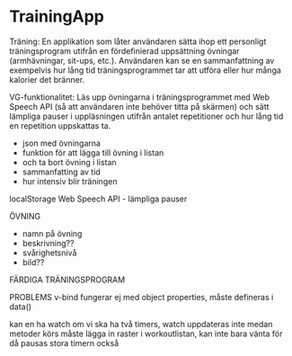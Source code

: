 # TrainingApp

Träning: En applikation som låter användaren sätta ihop ett personligt träningsprogram utifrån en fördefinierad uppsättning övningar (armhävningar, sit-ups, etc.). Användaren kan se en sammanfattning av exempelvis hur lång tid träningsprogrammet tar att utföra eller hur många kalorier det bränner.

VG-funktionalitet: Läs upp övningarna i träningsprogrammet med Web Speech API (så att användaren inte behöver titta på skärmen) och sätt lämpliga pauser i uppläsningen utifrån antalet repetitioner och hur lång tid en repetition uppskattas ta.


- json med övningarna
- funktion för att lägga till övning i listan
- och ta bort övning i listan
- sammanfatting av tid
- hur intensiv blir träningen

localStorage
Web Speech API - lämpliga pauser

ÖVNING
- namn på övning
- beskrivning??
- svårighetsnivå
- bild??

FÄRDIGA TRÄNINGSPROGRAM




PROBLEMS
v-bind fungerar ej med object properties, måste defineras i data()

kan en ha watch om vi ska ha två timers, watch uppdateras inte medan metoder körs
måste lägga in raster i workoutlistan, kan inte bara vänta för då pausas stora timern också
